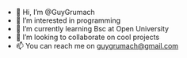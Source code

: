 - 👋 Hi, I’m @GuyGrumach
- 👀 I’m interested in programming
- 🌱 I’m currently learning Bsc at Open University
- 💞️ I’m looking to collaborate on cool projects
- 📫 You can reach me on guygrumach@gmail.com

